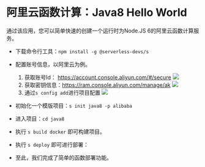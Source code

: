 # 阿里云函数计算：Java8 Hello World

通过该应用，您可以简单快速的创建一个运行时为Node.JS 6的阿里云函数计算服务。

- 下载命令行工具：`npm install -g @serverless-devs/s`

- 配置账号信息，以阿里云为例。
    1. 获取账号Id： https://account.console.aliyun.com/#/secure
        ![](https://images.serverlessfans.com/s-tool/zh/start-1.jpg)
    2. 获取密钥信息：https://ram.console.aliyun.com/manage/ak
        ![](https://images.serverlessfans.com/s-tool/zh/start-2.jpg)
    3. 通过`s config add`进行项目配置
        ![](https://images.serverlessfans.com/s-tool/zh/start-3.jpg)

- 初始化一个模版项目：`s init java8 -p alibaba`

- 进入项目：`cd java8`

- 执行 `s build docker` 即可构建项目。

- 执行 `s deploy` 即可进行部署：

- 至此，我们完成了简单的函数部署功能。